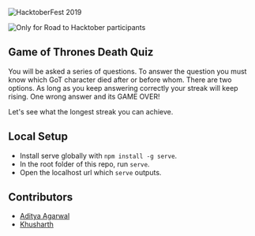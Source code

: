 
![HacktoberFest 2019](https://camo.githubusercontent.com/73b77ee452271049513e503ff3e8e8c172eaadab/68747470733a2f2f6861636b746f626572666573742e6469676974616c6f6365616e2e636f6d2f6173736574732f484631395f736f6369616c2d373434643937366632323765346166663638363634343361626365646538633635316233303965633963376339663734313066353934346638653132393962392e706e67)

![Only for Road to Hacktober participants](https://badgen.net/badge/Road%20to%20Hacktober/only/blue?icon=github)

## Game of Thrones Death Quiz

You will be asked a series of questions. To answer the question you must know which GoT character died after or before whom. There are two options. As long as you keep answering correctly your streak will keep rising. One wrong answer and its GAME OVER!

Let's see what the longest streak you can achieve.

## Local Setup

* Install serve globally with `npm install -g serve`.
* In the root folder of this repo, run `serve`.
* Open the localhost url which `serve` outputs.

## Contributors

* [Aditya Agarwal](https://github.com/itaditya)
* [Khusharth](https://github.com/khusharth)
